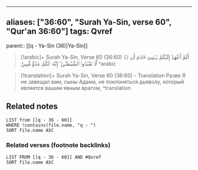 
---
aliases: ["36:60", "Surah Ya-Sin, verse 60", "Qur'an 36:60"]
tags: Qvref
---

parent:: [[q - Ya-Sin (36)|Ya-Sin]]

> [!arabic]+ Surah Ya-Sin, Verse 60 (36:60)
> <span class="quran-arabic">۞ أَلَمْ أَعْهَدْ إِلَيْكُمْ يَـٰبَنِىٓ ءَادَمَ أَن لَّا تَعْبُدُوا۟ ٱلشَّيْطَـٰنَ ۖ إِنَّهُۥ لَكُمْ عَدُوٌّ مُّبِينٌ</span>
^arabic

> [!translation]+ Surah Ya-Sin, Verse 60 (36:60) - Translation
> Разве Я не завещал вам, сыны Адама, не поклоняться дьяволу, который является вашим явным врагом,
^translation



## Related notes
```dataview
LIST from [[q - 36 - 60]]
WHERE !contains(file.name, "q - ")
SORT file.name ASC
```

### Related verses (footnote backlinks)
```dataview
LIST FROM [[q - 36 - 60]] AND #Qvref
SORT file.name ASC
```

